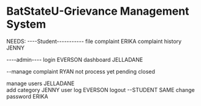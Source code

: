 # BatStateU-Grievance Management System

NEEDS:
----Student-----------
file complaint               ERIKA
complaint history            JENNY

----admin----
login                        EVERSON
dashboard                    JELLADANE

--manage complaint           RYAN
      not process yet
      pending
      closed

manage users                JELLADANE      
add category                JENNY
user log                    EVERSON
logout                      --STUDENT SAME
change password             ERIKA
